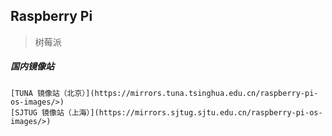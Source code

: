 ## Raspberry Pi
> 树莓派

##### 国内镜像站

```
[TUNA 镜像站（北京）](https://mirrors.tuna.tsinghua.edu.cn/raspberry-pi-os-images/>)
[SJTUG 镜像站（上海）](https://mirrors.sjtug.sjtu.edu.cn/raspberry-pi-os-images/>)
```
